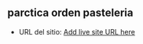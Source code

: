 
## parctica orden pasteleria

- URL del sitio: [Add live site URL here](https://guill-mh.github.io/introHTML/index.html)
